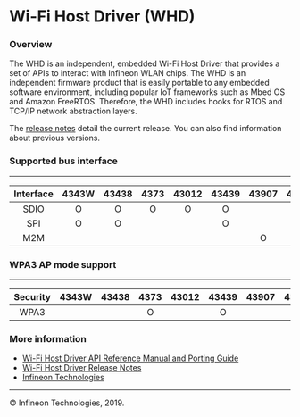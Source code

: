 # Wi-Fi Host Driver (WHD)

### Overview
The WHD is an independent, embedded Wi-Fi Host Driver that provides a set of APIs to interact with Infineon WLAN chips. The WHD is an independent firmware product that is easily portable to any embedded software environment, including popular IoT frameworks such as Mbed OS and Amazon FreeRTOS. Therefore, the WHD includes hooks for RTOS and TCP/IP network abstraction layers.

The [release notes](./RELEASE.md) detail the current release. You can also find information about previous versions.

### Supported bus interface
---------------------------------------------------------
|  Interface  |4343W|43438|4373 |43012|43439|43907|43022|
|:-----------:|:---:|:---:|:---:|:---:|:---:|:---:|:---:|
|  SDIO       |  O  |  O  |  O  |  O  |  O  |     |  O  |
|  SPI        |  O  |  O  |     |     |  O  |     |     |
|  M2M        |     |     |     |     |     |  O  |     |

### WPA3 AP mode support 
---------------------------------------------------------
|  Security   |4343W|43438|4373 |43012|43439|43907|43022|
|:-----------:|:---:|:---:|:---:|:---:|:---:|:---:|:---:|
|  WPA3       |     |     |  O  |     |  O  |     |     |

### More information
* [Wi-Fi Host Driver API Reference Manual and Porting Guide](https://infineon.github.io/wifi-host-driver/html/index.html)
* [Wi-Fi Host Driver Release Notes](./RELEASE.md)
* [Infineon Technologies](http://www.infineon.com)

---
© Infineon Technologies, 2019.
